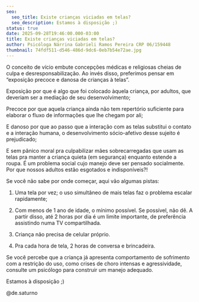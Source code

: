 ```yaml
---
seo:
  seo_title: Existe crianças viciadas em telas?
  seo_description: Estamos à disposição ;)
status: true
date: 2025-09-28T19:46:00.000-03:00
title: Existe crianças viciadas em telas?
author: Psicóloga Nárrina Gabrieli Ramos Pereira CRP 06/159448
thumbnail: 74fdf511-d546-486d-9dc6-0eb7b54e72ae.jpg
---
```

O conceito de vício embute concepções médicas e religiosas cheias de culpa e desresponsabilização. Ao invés disso, preferimos pensar em “exposição precoce e danosa de crianças à telas”.

Exposição por que é algo que foi colocado àquela criança, por adultos, que deveriam ser a mediação de seu desenvolvimento;

Precoce por que aquela criança ainda não tem repertório suficiente para elaborar o fluxo de informações que lhe chegam por ali;

E danoso por que ao passo que a interação com as telas substitui o contato e a interação humana, o desenvolvimento sócio-afetivo desse sujeito é prejudicado;

E sem pânico moral pra culpabilizar mães sobrecarregadas que usam as telas pra manter a criança quieta (em segurança) enquanto estende a roupa. É um problema social cujo manejo deve ser pensado socialmente. Por que nossos adultos estão esgotados e indisponíveis?!

Se você não sabe por onde começar, aqui vão algumas pistas:



1. Uma tela por vez; o uso simultâneo de mais telas faz o problema escalar rapidamente;



2. Com menos de 1 ano de idade, o mínimo possível. Se possível, não dê. A partir disso, até 2 horas por dia é um limite importante, de preferência assistindo numa TV compartilhada.



3. Criança não precisa de celular próprio.



4. Pra cada hora de tela, 2 horas de conversa e brincadeira.

Se você percebe que a criança já apresenta comportamento de sofrimento com a restrição do uso, como crises de choro intensas e agressividade, consulte um psicólogo para construir um manejo adequado. 

Estamos à disposição ;)

@de.saturno
